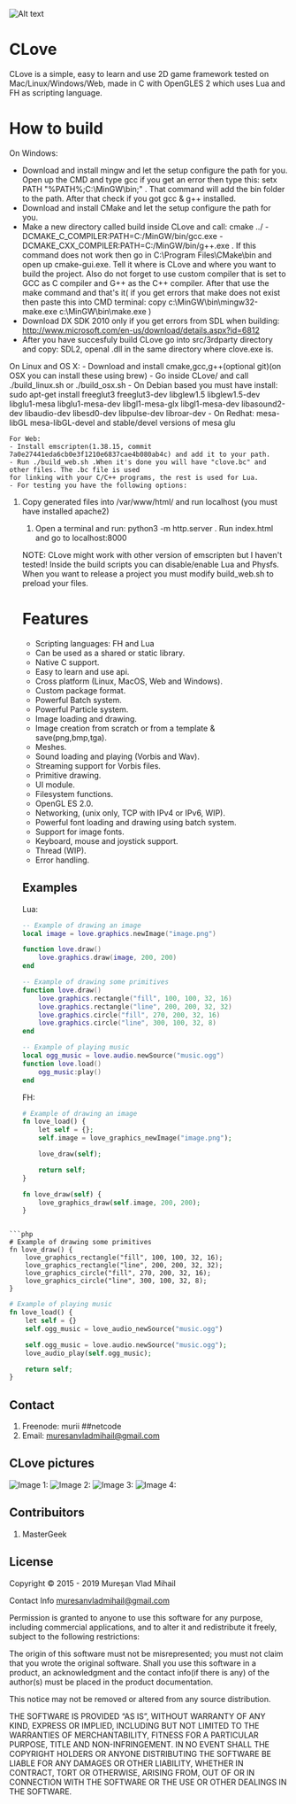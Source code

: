 ![Alt text](opt/CLoveLogo.png?raw=true "CLove")

CLove
=====
CLove is a simple, easy to learn and use 2D game framework tested on
Mac/Linux/Windows/Web, made in C with OpenGLES 2 which uses Lua and FH as scripting language.

How to build
============
On Windows:
- Download and install mingw and let the setup configure the path for you.
Open up the CMD and type gcc if you get an error then type this: setx PATH "%PATH%;C:\MinGW\bin;" . That command will add
the bin folder to the path.
After that check if you got gcc & g++ installed.
- Download and install CMake and let the setup configure the path for you.
- Make a new directory called build inside CLove and call:
cmake ../ -DCMAKE_C_COMPILER:PATH=C:/MinGW/bin/gcc.exe -DCMAKE_CXX_COMPILER:PATH=C:/MinGW/bin/g++.exe . If this command
does not work then go in C:\Program Files\CMake\bin and open up cmake-gui.exe. Tell it where is CLove and where you want to build the   project. Also do not forget to use custom compiler that is set to GCC as C compiler and G++ as the C++ compiler.
After that use the make command and that's it( if you get errors that make does not exist then paste this into CMD terminal:
		copy c:\MinGW\bin\mingw32-make.exe c:\MinGW\bin\make.exe )
- Download DX SDK 2010 only if you get errors from SDL when building: http://www.microsoft.com/en-us/download/details.aspx?id=6812
- After you have succesfuly build CLove go into src/3rdparty directory and copy: SDL2, openal .dll in the same directory where clove.exe is.


On Linux and OS X:
	- Download and install cmake,gcc,g++(optional git)(on OSX you can install these using brew)
	- Go inside CLove/ and call ./build_linux.sh or ./build_osx.sh
	- On Debian based you must have install:
	sudo apt-get install freeglut3 freeglut3-dev libglew1.5 libglew1.5-dev
	libglu1-mesa libglu1-mesa-dev libgl1-mesa-glx libgl1-mesa-dev libasound2-dev
	libaudio-dev libesd0-dev libpulse-dev libroar-dev
	- On Redhat: mesa-libGL mesa-libGL-devel and stable/devel versions of mesa glu


	For Web:
	- Install emscripten(1.38.15, commit 7a0e27441eda6cb0e3f1210e6837cae4b080ab4c) and add it to your path.
	- Run ./build_web.sh .When it's done you will have "clove.bc" and other files. The .bc file is used
	for linking with your C/C++ programs, the rest is used for Lua.
	- For testing you have the following options:
1. Copy generated files into /var/www/html/ and run localhost (you must have installed apache2)
	1. Open a terminal and run: python3 -m http.server . Run index.html and go to localhost:8000


	NOTE:
	CLove might work with other version of emscripten but I haven't tested!
	Inside the build scripts you can disable/enable Lua and Physfs.
	When you want to release a project you must modify build_web.sh to preload your files.

	Features
	========
	- Scripting languages: FH and Lua
	- Can be used as a shared or static library.
	- Native C support.
	- Easy to learn and use api.
	- Cross platform (Linux, MacOS, Web and Windows).
	- Custom package format.
	- Powerful Batch system.
	- Powerful Particle system.
	- Image loading and drawing.
	- Image creation from scratch or from a template & save(png,bmp,tga).
	- Meshes.
	- Sound loading and playing (Vorbis and Wav).
	- Streaming support for Vorbis files.
	- Primitive drawing.
	- UI module.
	- Filesystem functions.
	- OpenGL ES 2.0.
	- Networking, (unix only, TCP with IPv4 or IPv6, WIP).
	- Powerful font loading and drawing using batch system.
	- Support for image fonts.
	- Keyboard, mouse and joystick support.
	- Thread (WIP).
	- Error handling.

	Examples
	--------

	Lua:

	```lua
	-- Example of drawing an image
	local image = love.graphics.newImage("image.png")

	function love.draw()
		love.graphics.draw(image, 200, 200)
	end
	```

	```lua
	-- Example of drawing some primitives
	function love.draw()
		love.graphics.rectangle("fill", 100, 100, 32, 16)
		love.graphics.rectangle("line", 200, 200, 32, 32)
		love.graphics.circle("fill", 270, 200, 32, 16)
		love.graphics.circle("line", 300, 100, 32, 8)
	end
	```

	```lua
	-- Example of playing music
	local ogg_music = love.audio.newSource("music.ogg")
	function love.load()
		ogg_music:play()
	end
	```

	FH:

	```php
	# Example of drawing an image
	fn love_load() {
		let self = {};
		self.image = love_graphics_newImage("image.png");

		love_draw(self);

		return self;
	}

	fn love_draw(self) {
		love_graphics_draw(self.image, 200, 200);
	}
```

```php
# Example of drawing some primitives
fn love_draw() {
	love_graphics_rectangle("fill", 100, 100, 32, 16);
	love_graphics_rectangle("line", 200, 200, 32, 32);
	love_graphics_circle("fill", 270, 200, 32, 16);
	love_graphics_circle("line", 300, 100, 32, 8);
}
```

```php
# Example of playing music
fn love_load() {
	let self = {}
	self.ogg_music = love_audio_newSource("music.ogg")

	self.ogg_music = love.audio.newSource("music.ogg");
	love_audio_play(self.ogg_music);

	return self;
}
```


Contact
-------

1. Freenode: murii ##netcode
1. Email: muresanvladmihail@gmail.com


CLove pictures
-----------------------------

![Image 1:](opt/data/4.png?raw=true "See examples folder")
![Image 2:](opt/data/1.png?raw=true "Web")
![Image 3:](opt/data/2.png?raw=true "Linux")
![Image 4:](opt/data/3.png?raw=true "Os X")

Contribuitors
-------------
1. MasterGeek


License
-------

Copyright © 2015 - 2019 Mureșan Vlad Mihail

Contact Info muresanvladmihail@gmail.com

Permission is granted to anyone to use this software for any purpose, including commercial applications, and to alter it and redistribute it freely, subject to the following restrictions:

The origin of this software must not be misrepresented; you must not claim that you wrote the original software. Shall you use this software in a product, an acknowledgment and the contact info(if there is any) of the author(s) must be placed in the product documentation.

This notice may not be removed or altered from any source distribution.

THE SOFTWARE IS PROVIDED “AS IS”, WITHOUT WARRANTY OF ANY KIND, EXPRESS OR IMPLIED, INCLUDING BUT NOT LIMITED TO THE WARRANTIES OF MERCHANTABILITY, FITNESS FOR A PARTICULAR PURPOSE, TITLE AND NON-INFRINGEMENT. IN NO EVENT SHALL THE COPYRIGHT HOLDERS OR ANYONE DISTRIBUTING THE SOFTWARE BE LIABLE FOR ANY DAMAGES OR OTHER LIABILITY, WHETHER IN CONTRACT, TORT OR OTHERWISE, ARISING FROM, OUT OF OR IN CONNECTION WITH THE SOFTWARE OR THE USE OR OTHER DEALINGS IN THE SOFTWARE.
